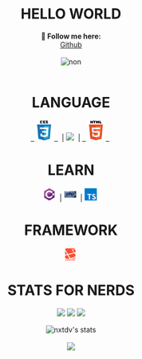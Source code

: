 <h1 align="center">HELLO WORLD</h1>

<p align="center">
  <b>🖤 Follow me here:</b><br>
  <a href="https://github.com/nxtdv">Github</a>
  <br><br>
  <img src="https://media.giphy.com/media/R7m04yMaGWVeE/source.gif" alt="non"  width="250" />
  <br><br>
</p>

<h1 align="center">LANGUAGE</h1>

<p align="center"> 
  <code><a href="https://www.w3schools.com/css/" target="_blank"> <img src="https://raw.githubusercontent.com/devicons/devicon/master/icons/css3/css3-original-wordmark.svg" alt="css3" width="40" height="40"/> </a></code>&nbsp; |
  <code><img height="25" src="https://upload.wikimedia.org/wikipedia/commons/c/cf/Lua-Logo.svg"></code>&nbsp; |
  <code><a href="https://www.w3.org/html/" target="_blank"> <img src="https://raw.githubusercontent.com/devicons/devicon/master/icons/html5/html5-original-wordmark.svg" alt="html5" width="40" height="40"/> </a></code>&nbsp;
</p>

<h1 align="center">LEARN</h1>

<p align="center"> 
  <code><img height="25" src="https://raw.githubusercontent.com/devicons/devicon/master/icons/csharp/csharp-original.svg"></code>&nbsp; |
  <code><img height="25" src="https://raw.githubusercontent.com/devicons/devicon/master/icons/php/php-original.svg"></code>&nbsp; |
  <code><img height="25" src="https://raw.githubusercontent.com/devicons/devicon/master/icons/typescript/typescript-original.svg"></code>&nbsp;
</p>

<h1 align="center">FRAMEWORK</h1>

<p align="center"> 
  <code><img height="25" src="https://raw.githubusercontent.com/devicons/devicon/master/icons/laravel/laravel-plain-wordmark.svg"></code>&nbsp;
</p>

#
<h1 align="center">STATS FOR NERDS</h1>
<p align="center">
  <img src="https://img.shields.io/github/followers/nxtdv?style=social">
  <img src="https://img.shields.io/github/stars/nxtdv?style=social">
  <img src="https://komarev.com/ghpvc/?username=nxtdv&color=blue">
</p>

<p align="center"> <img align="center" src="https://github-readme-stats.vercel.app/api?username=nxtdv&show_icons=true&include_all_commits=true&show_icons=true&title_color=fff&icon_color=79ff97&text_color=9f9f9f&bg_color=151515" alt="nxtdv's stats" /> </p>

<p align="center"> <img align="center" src="https://github-readme-stats.vercel.app/api/top-langs/?username=nxtdv&layout=compact&show_icons=true&title_color=fff&icon_color=79ff97&text_color=9f9f9f&bg_color=151515" /></p>
